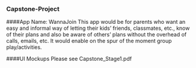 ### Capstone-Project
####App Name: WannaJoin
This app would be for parents who want an easy and informal way of letting their kids’ friends, classmates, etc., know of their plans and also be aware of others’ plans without the overhead of calls, emails, etc. It would enable on the spur of the moment group play/activities.

####UI Mockups
Please see Capstone_Stage1.pdf



